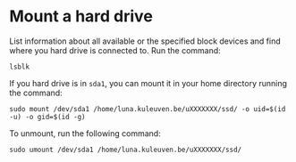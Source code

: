 # Mount a hard drive

List information about all available or the specified block devices and find where you hard drive is connected to. Run the command:

`lsblk`

If you hard drive is in `sda1`, you can mount it in your home directory running the command:

`sudo mount /dev/sda1 /home/luna.kuleuven.be/uXXXXXXX/ssd/ -o uid=$(id -u) -o gid=$(id -g)`

To unmount, run the following command:

`sudo umount /dev/sda1 /home/luna.kuleuven.be/uXXXXXXX/ssd/`

